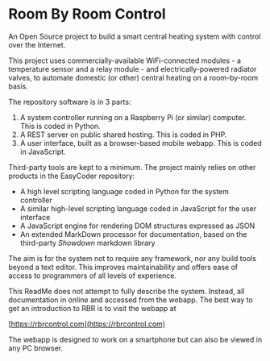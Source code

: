 # Room By Room Control

An Open Source project to build a smart central heating system with control over the Internet.

This project uses commercially-available WiFi-connected modules - a temperature sensor and a relay module - and electrically-powered radiator valves, to automate domestic (or other) central heating on a room-by-room basis.

The repository software is in 3 parts:

  1. A system controller running on a Raspberry Pi (or similar) computer. This is coded in Python.
  1. A REST server on public shared hosting. This is coded in PHP.
  1. A user interface, built as a browser-based mobile webapp. This is coded in JavaScript.

Third-party tools are kept to a minimum. The project mainly relies on other products in the EasyCoder repository:

  - A high level scripting language coded in Python for the system controller
  - A similar high-level scripting language coded in JavaScript for the user interface
  - A JavaScript engine for rendering DOM structures expressed as JSON
  - An extended MarkDown processor for documentation, based on the third-party _Showdown_ markdown library

The aim is for the system not to require any framework, nor any build tools beyond a text editor. This improves maintainability and offers ease of access to programmers of all levels of experience.

This ReadMe does not attempt to fully describe the system. Instead, all documentation in online and accessed from the webapp. The best way to get an introduction to RBR is to visit the webapp at

[https://rbrcontrol.com](https://rbrcontrol.com)

The webapp is designed to work on a smartphone but can also be viewed in any PC browser.